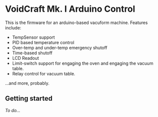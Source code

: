 # VoidCraft Mk. I Arduino Control

This is the firmware for an arduino-based vacuform machine. Features include:

* TempSensor support
* PID based temperature control
* Over-temp and under-temp emergency shutoff
* Time-based shutoff
* LCD Readout
* Limit-switch support for engaging the oven and engaging the vacuum table.
* Relay control for vacuum table.

...and more, probably.

## Getting started

_To do..._


